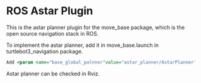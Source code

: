 # ROS Astar Plugin
This is the astar planner plugin for the move_base package, which is the open source navigation stack in ROS.

To implement the astar planner, add it in move_base.launch in turtlebot3_navigation package.

```xml
Add <param name="base_global_palnner"value="astar_planner/AstarPlanner" />
```

Astar planner can be checked in Rviz.
